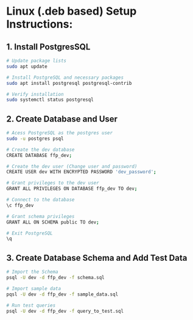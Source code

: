 # Linux (.deb based) Setup Instructions:

## 1. Install PostgresSQL

```bash
# Update package lists
sudo apt update

# Install PostgreSQL and necessary packages
sudo apt install postgresql postgresql-contrib

# Verify installation
sudo systemctl status postgresql
```

## 2. Create Database and User

```bash
# Acess PostgreSQL as the postgres user
sudo -u postgres psql

# Create the dev database
CREATE DATABASE ffp_dev;

# Create the dev user (Change user and password)
CREATE USER dev WITH ENCRYPTED PASSWORD 'dev_password';

# Grant privileges to the dev user
GRANT ALL PRIVILEGES ON DATABASE ffp_dev TO dev;

# Connect to the database
\c ffp_dev

# Grant schema privileges
GRANT ALL ON SCHEMA public TO dev;

# Exit PostgreSQL
\q
```

## 3. Create Database Schema and Add Test Data

```bash
# Import the Schema
psql -U dev -d ffp_dev -f schema.sql

# Import sample data
pqsl -U dev -d ffp_dev -f sample_data.sql

# Run test queries
psql -U dev -d ffp_dev -f query_to_test.sql
```
